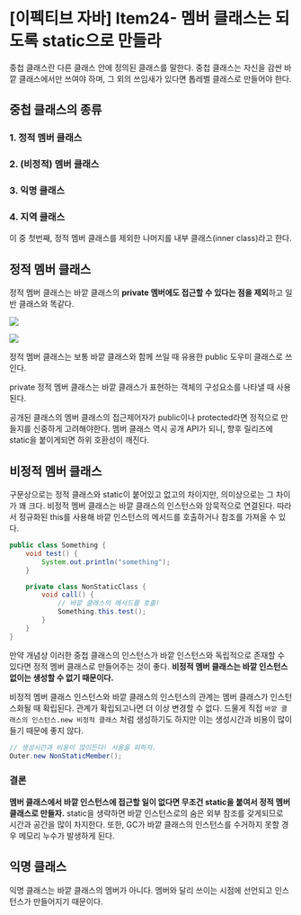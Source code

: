 # [이펙티브 자바] Item24- 멤버 클래스는 되도록 static으로 만들라

중첩 클래스란 다른 클래스 안에 정의된 클래스를 말한다. 중첩 클래스는 자신을 감싼 바깥 클래스에서만 쓰여야 하며, 그 외의 쓰임새가 있다면 톱레벨 클래스로 만들어야 한다.

## 중첩 클래스의 종류

### 1. 정적 멤버 클래스

### 2. (비정적) 멤버 클래스

### 3. 익명 클래스

### 4. 지역 클래스

이 중 첫번째, 정적 멤버 클래스를 제외한 나머지를 내부 클래스(inner class)라고 한다.

## 정적 멤버 클래스

정적 멤버 클래스는 바깥 클래스의 **private 멤버에도 접근할 수 있다는 점을 제외**하고 일반 클래스와 똑같다.

![](notion://www.notion.so/image/https%3A%2F%2Fs3-us-west-2.amazonaws.com%2Fsecure.notion-static.com%2Fc2c747b5-43cb-48ac-a2eb-a56d18e09b1f%2FUntitled.png?table=block&id=534761fb-d5f8-4e68-9342-3785de51e8b4&width=1920&userId=55cc1585-16fe-44cd-965e-0b60ea44e75f&cache=v2)

![](notion://www.notion.so/image/https%3A%2F%2Fs3-us-west-2.amazonaws.com%2Fsecure.notion-static.com%2F7e635455-6be1-44a1-9581-905705c12eba%2FUntitled.png?table=block&id=375ae832-9572-4a0b-8421-5193ab03cc1e&width=1920&userId=55cc1585-16fe-44cd-965e-0b60ea44e75f&cache=v2)

정적 멤버 클래스는 보통 바깥 클래스와 함께 쓰일 때 유용한 public 도우미 클래스로 쓰인다. 

private 정적 멤버 클래스는 바깥 클래스가 표현하는 객체의 구성요소를 나타낼 때 사용된다. 

공개된 클래스의 멤버 클래스의 접근제어자가 public이나 protected라면 정적으로 만들지를 신중하게 고려해야한다. 멤버 클래스 역시 공개 API가 되니, 향후 릴리즈에 static을 붙이게되면 하위 호환성이 깨진다.

## 비정적 멤버 클래스

구문상으로는 정적 클래스와 static이 붙어있고 없고의 차이지만, 의미상으로는 그 차이가 꽤 크다. 비정적 멤버 클래스는 바깥 클래스의 인스턴스와 암묵적으로 연결된다. 따라서 정규화된 this를 사용해 바깥 인스턴스의 메서드를 호출하거나 참조를 가져올 수 있다.

```java
public class Something {
    void test() {
        System.out.println("something");
    }

    private class NonStaticClass {
        void call() {
            // 바깥 클래스의 메서드를 호출!
            Something.this.test();
        }
    }
}
```

만약 개념상 이러한 중첩 클래스의 인스턴스가 바깥 인스턴스와 독립적으로 존재할 수 있다면 정적 멤버 클래스로 만들어주는 것이 좋다. **비정적 멤버 클래스는 바깥 인스턴스 없이는 생성할 수 없기 때문이다.**

비정적 멤버 클래스 인스턴스와 바깥 클래스의 인스턴스의 관계는 멤버 클래스가 인스턴스화될 때 확립된다. 관계가 확립되고나면 더 이상 변경할 수 없다. 드물게 직접 `바깥 클래스의 인스턴스.new 비정적 클래스` 처럼 생성하기도 하지만 이는 생성시간과 비용이 많이 들기 때문에 좋지 않다.

```java
// 생성시간과 비용이 많이든다! 사용을 피하자.
Outer.new NonStaticMember();
```

### 결론

**멤버 클래스에서 바깥 인스턴스에 접근할 일이 없다면 무조건 static을 붙여서 정적 멤버 클래스로 만들자.** static을 생략하면 바깥 인스턴스로의 숨은 외부 참조를 갖게되므로 시간과 공간을 많이 차지한다. 또한,  GC가 바깥 클래스의 인스턴스를 수거하지 못할 경우 메모리 누수가 발생하게 된다.

## 익명 클래스

익명 클래스는 바깥 클래스의 멤버가 아니다. 멤버와 달리 쓰이는 시점에 선언되고 인스턴스가 만들어지기 때문이다.